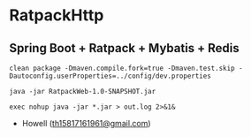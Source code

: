 # RatpackHttp
## Spring Boot + Ratpack + Mybatis + Redis

```
clean package -Dmaven.compile.fork=true -Dmaven.test.skip -Dautoconfig.userProperties=../config/dev.properties
```


```
java -jar RatpackWeb-1.0-SNAPSHOT.jar
```


```
exec nohup java -jar *.jar > out.log 2>&1&
```

* Howell (<th15817161961@gmail.com>)
